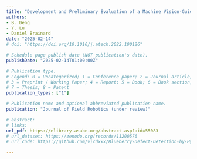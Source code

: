 ```yaml
---
title: "Development and Preliminary Evaluation of a Machine Vision-Guided Smart Sprayer Prototype towards Precision Vegetable Weeding"
authors: 
- B. Deng
- Y. Lu
- Daniel Brainard
date: "2025-02-14"
# doi: "https://doi.org/10.1016/j.atech.2022.100126"

# Schedule page publish date (NOT publication's date).
publishDate: "2025-02-14T01:00:00Z"

# Publication type.
# Legend: 0 = Uncategorized; 1 = Conference paper; 2 = Journal article;
# 3 = Preprint / Working Paper; 4 = Report; 5 = Book; 6 = Book section;
# 7 = Thesis; 8 = Patent
publication_types: ["1"]

# Publication name and optional abbreviated publication name.
publication: "Journal of Field Robotics (under review)"

# abstract: 
# links:
url_pdf: https://elibrary.asabe.org/abstract.asp?aid=55083
# url_dataset: https://zenodo.org/records/11200576
# url_code: https://github.com/vicdxxx/Blueberry-Defect-Detection-by-Hyperspectral-Imaging

---
```

